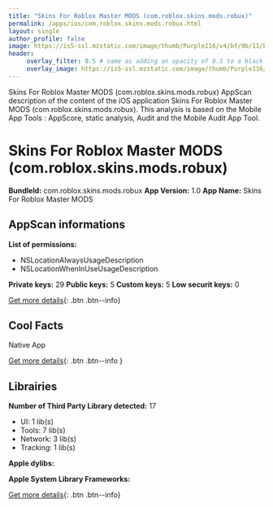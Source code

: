 ```yaml
---
title: "Skins For Roblox Master MODS (com.roblox.skins.mods.robux)"
permalink: /apps/ios/com.roblox.skins.mods.robux.html
layout: single
author_profile: false
image: https://is5-ssl.mzstatic.com/image/thumb/Purple116/v4/bf/9b/11/bf9b1182-ee7d-694a-d95c-18bedb356d0d/AppIcon-0-0-1x_U007emarketing-0-0-0-7-0-0-sRGB-0-0-0-GLES2_U002c0-512MB-85-220-0-0.png/512x512bb.jpg
header: 
     overlay_filter: 0.5 # same as adding an opacity of 0.5 to a black background
     overlay_image: https://is5-ssl.mzstatic.com/image/thumb/Purple116/v4/bf/9b/11/bf9b1182-ee7d-694a-d95c-18bedb356d0d/AppIcon-0-0-1x_U007emarketing-0-0-0-7-0-0-sRGB-0-0-0-GLES2_U002c0-512MB-85-220-0-0.png/512x512bb.jpg
---
```

Skins For Roblox Master MODS (com.roblox.skins.mods.robux) AppScan description of the content of the iOS application Skins For Roblox Master MODS (com.roblox.skins.mods.robux). This analysis is based on the Mobile App Tools : AppScore, static analysis, Audit and the Mobile Audit App Tool.

# Skins For Roblox Master MODS (com.roblox.skins.mods.robux)

**BundleId:** com.roblox.skins.mods.robux
**App Version:** 1.0
**App Name:** Skins For Roblox Master MODS


## AppScan informations 

**List of permissions:** 
- NSLocationAlwaysUsageDescription
- NSLocationWhenInUseUsageDescription
  
  
**Private keys:** 29
**Public keys:** 5
**Custom keys:** 5
**Low securit keys:** 0
  
[Get more details](/pricing.html){: .btn .btn--info}

## Cool Facts

Native App
  
[Get more details](/pricing.html){: .btn .btn--info }

## Librairies 
**Number of Third Party Library detected:** 17
- UI: 1 lib(s)
- Tools: 7 lib(s)
- Network: 3 lib(s)
- Tracking: 1 lib(s)


**Apple dylibs:**


**Apple System Library Frameworks:**


  
[Get more details](/pricing.html){: .btn .btn--info}

